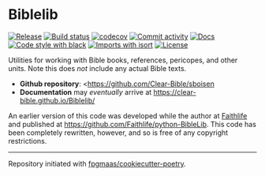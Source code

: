 # Biblelib

[![Release](https://img.shields.io/github/v/release/sboisen/Biblelib)](https://img.shields.io/github/v/release/sboisen/Biblelib)
[![Build status](https://img.shields.io/github/workflow/status/sboisen/Biblelib/merge-to-main)](https://img.shields.io/github/workflow/status/sboisen/Biblelib/merge-to-main)
[![codecov](https://codecov.io/gh/sboisen/Biblelib/branch/main/graph/badge.svg)](https://codecov.io/gh/sboisen/Biblelib)
[![Commit activity](https://img.shields.io/github/commit-activity/m/sboisen/Biblelib)](https://img.shields.io/github/commit-activity/m/sboisen/Biblelib)
[![Docs](https://img.shields.io/badge/docs-gh--pages-blue)](https://sboisen.github.io/Biblelib/)
[![Code style with black](https://img.shields.io/badge/code%20style-black-000000.svg)](https://github.com/psf/black)
[![Imports with isort](https://img.shields.io/badge/%20imports-isort-%231674b1)](https://pycqa.github.io/isort/)
[![License](https://img.shields.io/github/license/sboisen/Biblelib)](https://img.shields.io/github/license/sboisen/Biblelib)

Utilities for working with Bible books, references, pericopes, and
other units. Note this does _not_ include any actual Bible texts.

- **Github repository**: <https://github.com/Clear-Bible/sboisen
- **Documentation** may *eventually* arrive at <https://clear-bible.github.io/Biblelib/>

An earlier version of this code was developed while the author at
[Faithlife](https://faithlife.com) and published at
https://github.com/Faithlife/python-BibleLib. This code has been
completely rewritten, however, and so is free of any copyright
restrictions.

---

Repository initiated with [fpgmaas/cookiecutter-poetry](https://github.com/fpgmaas/cookiecutter-poetry).
